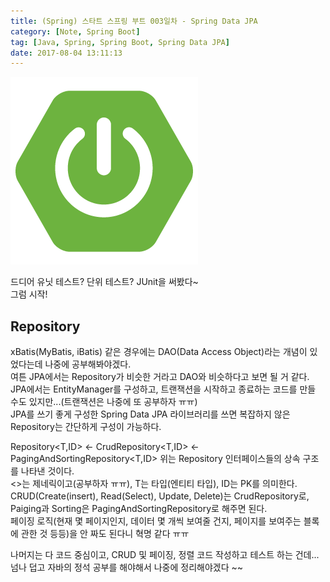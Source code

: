 ```yaml
---
title: (Spring) 스타트 스프링 부트 003일차 - Spring Data JPA
category: [Note, Spring Boot]
tag: [Java, Spring, Spring Boot, Spring Data JPA]
date: 2017-08-04 13:11:13
---
```

![](/images/Spring-boot-study-003day/thumb.png)  

드디어 유닛 테스트? 단위 테스트? JUnit을 써봤다~  
그럼 시작!  

## Repository
xBatis(MyBatis, iBatis) 같은 경우에는 DAO(Data Access Object)라는 개념이 있었다는데 나중에 공부해봐야겠다.  
여튼 JPA에서는 Repository가 비슷한 거라고 DAO와 비슷하다고 보면 될 거 같다.  
JPA에서는 EntityManager를 구성하고, 트랜잭션을 시작하고 종료하는 코드를 만들 수도 있지만...(트랜잭션은 나중에 또 공부하자 ㅠㅠ)  
JPA를 쓰기 좋게 구성한 Spring Data JPA 라이브러리를 쓰면 복잡하지 않은 Repository는 간단하게 구성이 가능하다.  

Repository<T,ID> <- CrudRepository<T,ID> <- PagingAndSortingRepository<T,ID>
위는 Repository 인터페이스들의 상속 구조를 나타낸 것이다.  
<>는 제네릭이고(공부하자 ㅠㅠ), T는 타입(엔티티 타입), ID는 PK를 의미한다.  
CRUD(Create(insert), Read(Select), Update, Delete)는 CrudRepository로,  
Paiging과 Sorting은 PagingAndSortingRepository로 해주면 된다.  
페이징 로직(현재 몇 페이지인지, 데이터 몇 개씩 보여줄 건지, 페이지를 보여주는 블록에 관한 것 등등)을 안 짜도 된다니 혁명 같다 ㅠㅠ  

나머지는 다 코드 중심이고, CRUD 및 페이징, 정렬 코드 작성하고 테스트 하는 건데...  
넘나 덥고 자바의 정석 공부를 해야해서 나중에 정리해야겠다 ~~
